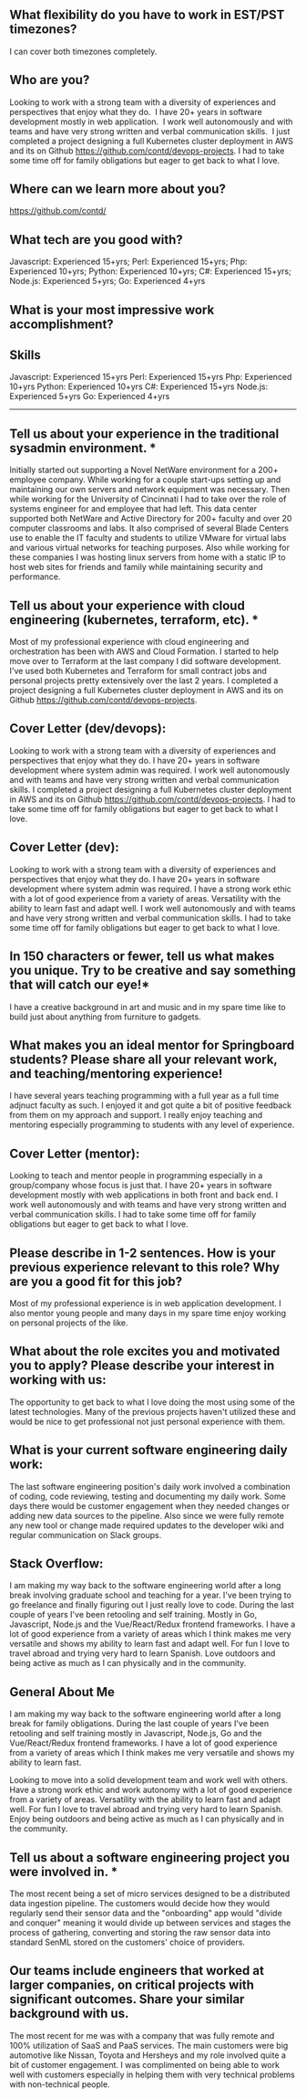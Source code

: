 ## What flexibility do you have to work in EST/PST timezones?
I can cover both timezones completely.

## Who are you?
Looking to work with a strong team with a diversity of experiences and perspectives that enjoy what they do. 
I have 20+ years in software development mostly in web application.  I work well autonomously and with teams
and have very strong written and verbal communication skills.  I just completed a project designing a full
Kubernetes cluster deployment in AWS and its on Github https://github.com/contd/devops-projects. I had to
take some time off for family obligations but eager to get back to what I love.

## Where can we learn more about you?
https://github.com/contd/

## What tech are you good with?
Javascript: Experienced 15+yrs; Perl: Experienced 15+yrs; Php: Experienced 10+yrs; Python: Experienced 10+yrs; C#: Experienced 15+yrs; Node.js: Experienced 5+yrs; Go: Experienced 4+yrs

## What is your most impressive work accomplishment?

## Skills
Javascript: Experienced 15+yrs
Perl: Experienced 15+yrs
Php: Experienced 10+yrs
Python: Experienced 10+yrs
C#: Experienced 15+yrs
Node.js: Experienced 5+yrs
Go: Experienced 4+yrs

---

## Tell us about your experience in the traditional sysadmin environment. *
Initially started out supporting a Novel NetWare environment for a 200+ employee company.  While working for a couple start-ups setting up and maintaining our own servers and network equipment was necessary.  Then while working for the University of Cincinnati I had to take over the role of systems engineer for and employee that had left.  This data center supported both NetWare and Active Directory for 200+ faculty and over 20 computer classrooms and labs.  It also comprised of several Blade Centers use to enable the IT faculty and students to utilize VMware for virtual labs and various virtual networks for teaching purposes.
Also while working for these companies I was hosting linux servers from home with a static IP to host web sites for friends and family while maintaining security and performance.

## Tell us about your experience with cloud engineering (kubernetes, terraform, etc). *
Most of my professional experience with cloud engineering and orchestration has been with AWS and Cloud Formation. I started to help move over to Terraform at the last company I did software development.  I've used both Kubernetes and Terraform for small contract jobs and personal projects pretty extensively over the last 2 years. I completed a project designing a full Kubernetes cluster deployment in AWS and its on Github https://github.com/contd/devops-projects.

## Cover Letter (dev/devops):
Looking to work with a strong team with a diversity of experiences and perspectives that enjoy what they do. I have 20+ years in software development where system admin was required. I work well autonomously and with teams and have very strong written and verbal communication skills. I completed a project designing a full Kubernetes cluster deployment in AWS and its on Github https://github.com/contd/devops-projects. I had to take some time off for family obligations but eager to get back to what I love.

## Cover Letter (dev):
Looking to work with a strong team with a diversity of experiences and perspectives that enjoy what they do. I have 20+ years in software development where system admin was required.  I have a strong work ethic with a lot of good experience from a variety of areas. Versatility with the ability to learn fast and adapt well. I work well autonomously and with teams and have very strong written and verbal communication skills.  I had to take some time off for family obligations but eager to get back to what I love.

## In 150 characters or fewer, tell us what makes you unique. Try to be creative and say something that will catch our eye!*
I have a creative background in art and music and in my spare time like to build just about anything from furniture to gadgets.

## What makes you an ideal mentor for Springboard students? Please share all your relevant work, and teaching/mentoring experience!
I have several years teaching programming with a full year as a full time adjnuct faculty as such.  I enjoyed it and got quite a bit of positive feedback from them on my approach and support.  I really enjoy teaching and mentoring especially programming to students with any level of experience.

## Cover Letter (mentor):
Looking to teach and mentor people in programming especially in a group/company whose focus is just that.  I have 20+ years in software development mostly with web applications in both front and back end. I work well autonomously and with teams and have very strong written and verbal communication skills. I had to take some time off for family obligations but eager to get back to what I love.

## Please describe in 1-2 sentences. How is your previous experience relevant to this role? Why are you a good fit for this job?
Most of my professional experience is in web application development.  I also mentor young people and many days in my spare time enjoy working on personal projects of the like.

## What about the role excites you and motivated you to apply? Please describe your interest in working with us:
The opportunity to get back to what I love doing the most using some of the latest technologies.  Many of the previous projects haven't utilized these and would be nice to get professional not just personal experience with them.

## What is your current software engineering daily work:
The last software engineering position's daily work involved a combination of coding, code reviewing, testing and documenting my daily work.  Some days there would be customer engagement when they needed changes or adding new data sources to the pipeline.  Also since we were fully remote any new tool or change made required updates to the developer wiki and regular communication on Slack groups.

## Stack Overflow:
I am making my way back to the software engineering world after a long break involving graduate school and teaching for a year.  I've been trying to go freelance and finally figuring out I just really love to code. During the last couple of years I've been retooling and self training. Mostly in Go, Javascript, Node.js and the Vue/React/Redux frontend frameworks. I have a lot of good experience from a variety of areas which I think makes me very versatile and shows my ability to learn fast and adapt well. For fun I love to travel abroad and trying very hard to learn Spanish. Love outdoors and being active as much as I can physically and in the community.

## General About Me
I am making my way back to the software engineering world after a long break for family obligations.  During the last couple of years I've been retooling and self training mostly in Javascript, Node.js, Go and the Vue/React/Redux frontend frameworks. I have a lot of good experience from a variety of areas which I think makes me very versatile and shows my ability to learn fast.

Looking to move into a solid development team and work well with others.  Have a strong work ethic and work autonomy with a lot of good experience from a variety of areas. Versatility with the ability to learn fast and adapt well. For fun I love to travel abroad and trying very hard to learn Spanish. Enjoy being outdoors and being active as much as I can physically and in the community.

## Tell us about a software engineering project you were involved in. *
The most recent being a set of micro services designed to be a distributed data ingestion pipeline.  The customers would decide how they would regularly send their sensor data and the "onboarding" app would "divide and conquer" meaning it would divide up between services and stages the process of gathering, converting and storing the raw sensor data into standard SenML stored on the customers' choice of providers.

## Our teams include engineers that worked at larger companies, on critical projects with significant outcomes. Share your similar background with us.
The most recent for me was with a company that was fully remote and 100% utilization of SaaS and PaaS services.  The main customers were big automotive like Nissan, Toyota and Hersheys and my role involved quite a bit of customer engagement.  I was complimented on being able to work well with customers especially in helping them with very technical problems with non-technical people.
